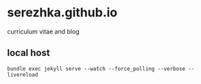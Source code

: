 # serezhka.github.io

curriculum vitae and blog

## local host

```shell
bundle exec jekyll serve --watch --force_polling --verbose --livereload
```
